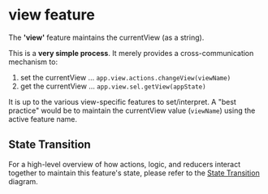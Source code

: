 # view feature

The **'view'** feature maintains the currentView (as a string).

This is a **very simple process**.  It merely provides a
cross-communication mechanism to:

 1. set the currentView ... `app.view.actions.changeView(viewName)`
 2. get the currentView ... `app.view.sel.getView(appState)`

It is up to the various view-specific features to set/interpret.  A
"best practice" would be to maintain the currentView value
(`viewName`) using the active feature name.

## State Transition

For a high-level overview of how actions, logic, and reducers interact
together to maintain this feature's state, please refer to the [State
Transition](StateTransition.txt) diagram.
